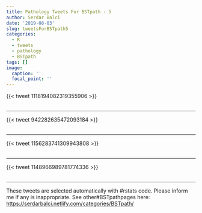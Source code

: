 ```yaml
---
title: Pathology Tweets For BSTpath - 5
author: Serdar Balci
date: '2019-08-03'
slug: tweetsForBSTpath5
categories:
  - R
  - tweets
  - pathology
  - BSTpath
tags: []
image:
  caption: ''
  focal_point: ''
---
```



{{< tweet 1118194082319355906 >}}
<br>
<br>
<hr>
{{< tweet 942282635472093184 >}}
<br>
<br>
<hr>
{{< tweet 1156283741309943808 >}}
<br>
<br>
<hr>
{{< tweet 1148966989781774336 >}}
<br>
<br>
<hr>


These tweets are selected automatically with #rstats code. Please inform me if any is inappropriate.
See other#BSTpathpages here: https://serdarbalci.netlify.com/categories/BSTpath/
